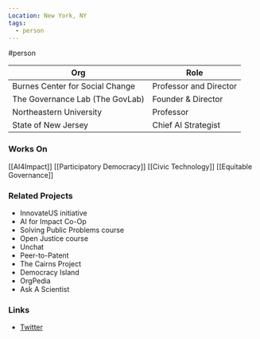 ```yaml
---
Location: New York, NY
tags:
  - person
---
```

#person

| Org                             | Role                      |
|---------------------------------|---------------------------|
| Burnes Center for Social Change | Professor and Director    |
| The Governance Lab (The GovLab) | Founder & Director        |
| Northeastern University         | Professor                 |
| State of New Jersey             | Chief AI Strategist       |

### Works On

[[AI4Impact]]
[[Participatory Democracy]]
[[Civic Technology]]
[[Equitable Governance]]

### Related Projects

- InnovateUS initiative
- AI for Impact Co-Op
- Solving Public Problems course
- Open Justice course
- Unchat
- Peer-to-Patent
- The Cairns Project
- Democracy Island
- OrgPedia
- Ask A Scientist

### Links

- [Twitter](https://twitter.com/bethnoveck)
